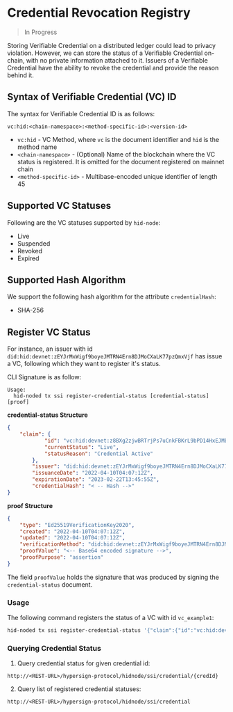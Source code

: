# Credential Revocation Registry

> In Progress

Storing Verifiable Credential on a distributed ledger could lead to privacy violation. However, we can store the status of a Verifiable Credential on-chain, with no private information attached to it. Issuers of a Verifiable Credential have the ability to revoke the credential and provide the reason behind it.

## Syntax of Verifiable Credential (VC) ID 

The syntax for Verifiable Credential ID is as follows:

```
vc:hid:<chain-namespace>:<method-specific-id>:<version-id>
```

- `vc:hid` - VC Method, where `vc` is the document identifier and `hid` is the method name
- `<chain-namespace>` - (Optional) Name of the blockchain where the VC status is registered. It is omitted for the document registered on mainnet chain
- `<method-specific-id>` - Multibase-encoded unique identifier of length 45

## Supported VC Statuses

Following are the VC statuses supported by `hid-node`:

- Live
- Suspended
- Revoked
- Expired

## Supported Hash Algorithm

We support the following hash algorithm for the attribute `credentialHash`:
- SHA-256

## Register VC Status

For instance, an issuer with id `did:hid:devnet:zEYJrMxWigf9boyeJMTRN4Ern8DJMoCXaLK77pzQmxVjf` has issue a VC, following which they want to register it's status.

CLI Signature is as follow:

```
Usage:
  hid-noded tx ssi register-credential-status [credential-status] [proof]
```

**credential-status Structure**

```json
{
    "claim": {
            "id": "vc:hid:devnet:z8BXg2zjwBRTrjPs7uCnkFBKrL9bPD14HxEJMENxm3CJ4",
            "currentStatus": "Live",
            "statusReason": "Credential Active"
        },
        "issuer": "did:hid:devnet:zEYJrMxWigf9boyeJMTRN4Ern8DJMoCXaLK77pzQmxVjf",
        "issuanceDate": "2022-04-10T04:07:12Z",
        "expirationDate": "2023-02-22T13:45:55Z",
        "credentialHash": "< -- Hash -->"
}
```

**proof Structure**

```json
{
    "type": "Ed25519VerificationKey2020",
    "created": "2022-04-10T04:07:12Z",
    "updated": "2022-04-10T04:07:12Z",
    "verificationMethod": "did:hid:devnet:zEYJrMxWigf9boyeJMTRN4Ern8DJMoCXaLK77pzQmxVjf#key-1",
    "proofValue": "<-- Base64 encoded signature -->",
    "proofPurpose": "assertion"
}
```

The field `proofValue` holds the signature that was produced by signing the `credential-status` document. 

### Usage

The following command registers the status of a VC with id `vc_example1`:

```sh
hid-noded tx ssi register-credential-status '{"claim":{"id":"vc:hid:devnet:z8BXg2zjwBRTrjPs7uCnkFBKrL9bPD14HxEJMENxm3CJ4,"currentStatus":"Live","statusReason":"Credential Active"},"issuer":"did:hid:devnet:zEYJrMxWigf9boyeJMTRN4Ern8DJMoCXaLK77pzQmxVjf","issuanceDate":"2022-04-10T04:07:12Z","expirationDate":"2023-02-22T13:45:55Z","credentialHash":"< -- Hash -->"}' '{"type":"Ed25519VerificationKey2020","created":"2022-04-10T04:07:12Z","updated":"2022-04-10T04:07:12Z","verificationMethod":"did:hid:devnet:zEYJrMxWigf9boyeJMTRN4Ern8DJMoCXaLK77pzQmxVjf#key-1","proofValue":"<-- Base64 encoded signature -->","proofPurpose":"assertion"}' --from <hid-account>
```

### Querying Credential Status

1. Query credential status for given credential id:

```
http://<REST-URL>/hypersign-protocol/hidnode/ssi/credential/{credId}
```

2. Query list of registered credential statuses:

```
http://<REST-URL>/hypersign-protocol/hidnode/ssi/credential
```